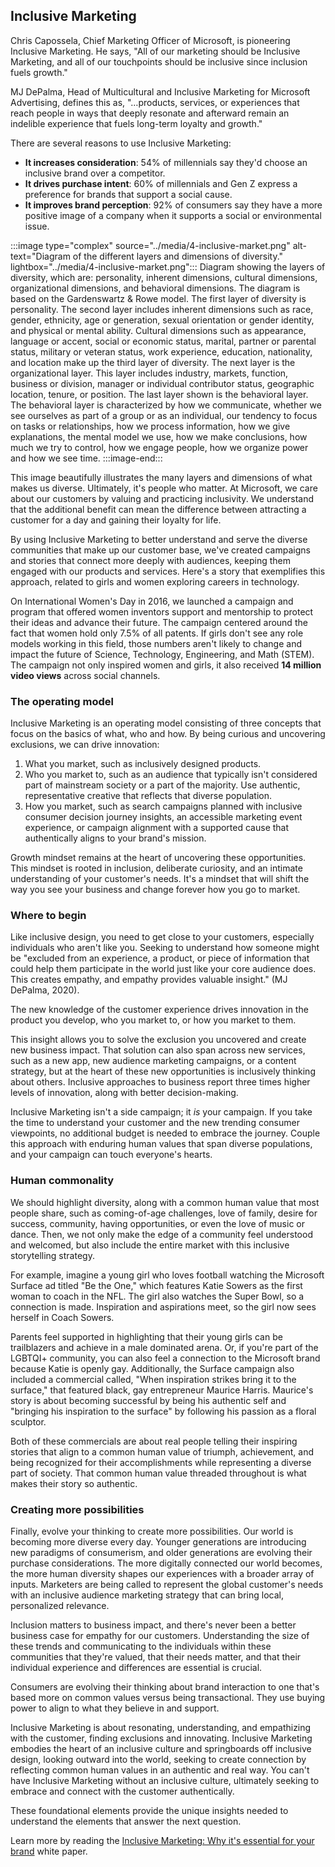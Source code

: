 ## Inclusive Marketing

Chris Capossela, Chief Marketing Officer of Microsoft, is pioneering Inclusive Marketing. He says, "All of our marketing should be Inclusive Marketing, and all of our touchpoints should be inclusive since inclusion fuels growth."

MJ DePalma, Head of Multicultural and Inclusive Marketing for Microsoft Advertising, defines this as, "…products, services, or experiences that reach people in ways that deeply resonate and afterward remain an indelible experience that fuels long-term loyalty and growth."

There are several reasons to use Inclusive Marketing:

- **It increases consideration**: 54% of millennials say they'd choose an inclusive brand over a competitor.
- **It drives purchase intent**: 60% of millennials and Gen Z express a preference for brands that support a social cause.
- **It improves brand perception**: 92% of consumers say they have a more positive image of a company when it supports a social or environmental issue.

:::image type="complex" source="../media/4-inclusive-market.png" alt-text="Diagram of the different layers and dimensions of diversity." lightbox="../media/4-inclusive-market.png":::
    Diagram showing the layers of diversity, which are: personality, inherent dimensions, cultural dimensions, organizational dimensions, and behavioral dimensions. The diagram is based on the Gardenswartz & Rowe model. The first layer of diversity is personality. The second layer includes inherent dimensions such as race, gender, ethnicity, age or generation, sexual orientation or gender identity, and physical or mental ability. Cultural dimensions such as appearance, language or accent, social or economic status, marital, partner or parental status, military or veteran status, work experience, education, nationality, and location make up the third layer of diversity. The next layer is the organizational layer. This layer includes industry, markets, function, business or division, manager or individual contributor status, geographic location, tenure, or position. The last layer shown is the behavioral layer. The behavioral layer is characterized by how we communicate, whether we see ourselves as part of a group or as an individual, our tendency to focus on tasks or relationships, how we process information, how we give explanations, the mental model we use, how we make conclusions, how much we try to control, how we engage people, how we organize power and how we see time.
:::image-end:::

This image beautifully illustrates the many layers and dimensions of what makes us diverse. Ultimately, it's people who matter. At Microsoft, we care about our customers by valuing and practicing inclusivity. We understand that the additional benefit can mean the difference between attracting a customer for a day and gaining their loyalty for life.

By using Inclusive Marketing to better understand and serve the diverse communities that make up our customer base, we've created campaigns and stories that connect more deeply with audiences, keeping them engaged with our products and services. Here's a story that exemplifies this approach, related to girls and women exploring careers in technology.

On International Women's Day in 2016, we launched a campaign and program that offered women inventors support and mentorship to protect their ideas and advance their future. The campaign centered around the fact that women hold only 7.5% of all patents. If girls don't see any role models working in this field, those numbers aren't likely to change and impact the future of Science, Technology, Engineering, and Math (STEM). The campaign not only inspired women and girls, it also received **14 million video views** across social channels.

### The operating model

Inclusive Marketing is an operating model consisting of three concepts that focus on the basics of what, who and how. By being curious and uncovering exclusions, we can drive innovation:

1. What you market, such as inclusively designed products.
1. Who you market to, such as an audience that typically isn't considered part of mainstream society or a part of the majority. Use authentic, representative creative that reflects that diverse population.
1. How you market, such as search campaigns planned with inclusive consumer decision journey insights, an accessible marketing event experience, or campaign alignment with a supported cause that authentically aligns to your brand's mission.

Growth mindset remains at the heart of uncovering these opportunities. This mindset is rooted in inclusion, deliberate curiosity, and an intimate understanding of your customer's needs. It's a mindset that will shift the way you see your business and change forever how you go to market.

### Where to begin

Like inclusive design, you need to get close to your customers, especially individuals who aren't like you. Seeking to understand how someone might be "excluded from an experience, a product, or piece of information that could help them participate in the world just like your core audience does. This creates empathy, and empathy provides valuable insight." (MJ DePalma, 2020).

The new knowledge of the customer experience drives innovation in the product you develop, who you market to, or how you market to them.

This insight allows you to solve the exclusion you uncovered and create new business impact. That solution can also span across new services, such as a new app, new audience marketing campaigns, or a content strategy, but at the heart of these new opportunities is inclusively thinking about others. Inclusive approaches to business report three times higher levels of innovation, along with better decision-making.

Inclusive Marketing isn't a side campaign; it *is* your campaign. If you take the time to understand your customer and the new trending consumer viewpoints, no additional budget is needed to embrace the journey. Couple this approach with enduring human values that span diverse populations, and your campaign can touch everyone's hearts.

### Human commonality

We should highlight diversity, along with a common human value that most people share, such as coming-of-age challenges, love of family, desire for success, community, having opportunities, or even the love of music or dance. Then, we not only make the edge of a community feel understood and welcomed, but also include the entire market with this inclusive storytelling strategy.

For example, imagine a young girl who loves football watching the Microsoft Surface ad titled "Be the One," which features Katie Sowers as the first woman to coach in the NFL. The girl also watches the Super Bowl, so a connection is made. Inspiration and aspirations meet, so the girl now sees herself in Coach Sowers.

Parents feel supported in highlighting that their young girls can be trailblazers and achieve in a male dominated arena. Or, if you're part of the LGBTQI+ community, you can also feel a connection to the Microsoft brand because Katie is openly gay. Additionally, the Surface campaign also included a commercial called, "When inspiration strikes bring it to the surface," that featured black, gay entrepreneur Maurice Harris. Maurice's story is about becoming successful by being his authentic self and "bringing his inspiration to the surface" by following his passion as a floral sculptor.

Both of these commercials are about real people telling their inspiring stories that align to a common human value of triumph, achievement, and being recognized for their accomplishments while representing a diverse part of society. That common human value threaded throughout is what makes their story so authentic.

### Creating more possibilities

Finally, evolve your thinking to create more possibilities. Our world is becoming more diverse every day. Younger generations are introducing new paradigms of consumerism, and older generations are evolving their purchase considerations. The more digitally connected our world becomes, the more human diversity shapes our experiences with a broader array of inputs. Marketers are being called to represent the global customer's needs with an inclusive audience marketing strategy that can bring local, personalized relevance.

Inclusion matters to business impact, and there's never been a better business case for empathy for our customers. Understanding the size of these trends and communicating to the individuals within these communities that they're valued, that their needs matter, and that their individual experience and differences are essential is crucial.

Consumers are evolving their thinking about brand interaction to one that's based more on common values versus being transactional. They use buying power to align to what they believe in and support.

Inclusive Marketing is about resonating, understanding, and empathizing with the customer, finding exclusions and innovating. Inclusive Marketing embodies the heart of an inclusive culture and springboards off inclusive design, looking outward into the world, seeking to create connection by reflecting common human values in an authentic and real way. You can't have Inclusive Marketing without an inclusive culture, ultimately seeking to embrace and connect with the customer authentically.

These foundational elements provide the unique insights needed to understand the elements that answer the next question.

Learn more by reading the [Inclusive Marketing: Why it's essential for your brand](https://about.ads.microsoft.com/en-us/blog/post/january-2020/inclusive-marketing-why-its-essential-for-your-brand) white paper.
